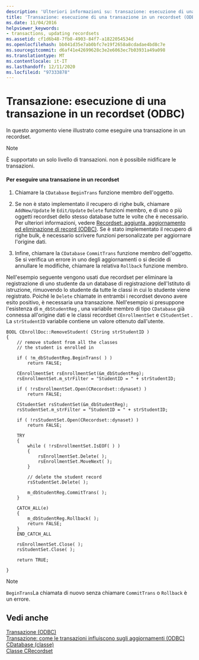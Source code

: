 ```yaml
---
description: 'Ulteriori informazioni su: transazione: esecuzione di una transazione in un recordset (ODBC)'
title: 'Transazione: esecuzione di una transazione in un recordset (ODBC)'
ms.date: 11/04/2016
helpviewer_keywords:
- transactions, updating recordsets
ms.assetid: cf1d6b48-7fb8-4903-84f7-a1822054534d
ms.openlocfilehash: bb041d35e7ab0bfc7e19f2658a8cdadae4bd8c7e
ms.sourcegitcommit: d6af41e42699628c3e2e6063ec7b03931a49a098
ms.translationtype: MT
ms.contentlocale: it-IT
ms.lasthandoff: 12/11/2020
ms.locfileid: "97333878"
---
```

# <a name="transaction-performing-a-transaction-in-a-recordset-odbc"></a>Transazione: esecuzione di una transazione in un recordset (ODBC)

In questo argomento viene illustrato come eseguire una transazione in un recordset.

> [!NOTE]
> È supportato un solo livello di transazioni. non è possibile nidificare le transazioni.

#### <a name="to-perform-a-transaction-in-a-recordset"></a>Per eseguire una transazione in un recordset

1. Chiamare la `CDatabase` `BeginTrans` funzione membro dell'oggetto.

1. Se non è stato implementato il recupero di righe bulk, chiamare `AddNew/Update` le `Edit/Update` `Delete` funzioni membro, e di uno o più oggetti recordset dello stesso database tutte le volte che è necessario. Per ulteriori informazioni, vedere [Recordset: aggiunta, aggiornamento ed eliminazione di record (ODBC)](../../data/odbc/recordset-adding-updating-and-deleting-records-odbc.md). Se è stato implementato il recupero di righe bulk, è necessario scrivere funzioni personalizzate per aggiornare l'origine dati.

1. Infine, chiamare la `CDatabase` `CommitTrans` funzione membro dell'oggetto. Se si verifica un errore in uno degli aggiornamenti o si decide di annullare le modifiche, chiamare la relativa `Rollback` funzione membro.

Nell'esempio seguente vengono usati due recordset per eliminare la registrazione di uno studente da un database di registrazione dell'Istituto di istruzione, rimuovendo lo studente da tutte le classi in cui lo studente viene registrato. Poiché le `Delete` chiamate in entrambi i recordset devono avere esito positivo, è necessaria una transazione. Nell'esempio si presuppone l'esistenza di `m_dbStudentReg` , una variabile membro di tipo `CDatabase` già connessa all'origine dati e le classi recordset `CEnrollmentSet` e `CStudentSet` . La `strStudentID` variabile contiene un valore ottenuto dall'utente.

```
BOOL CEnrollDoc::RemoveStudent( CString strStudentID )
{
    // remove student from all the classes
    // the student is enrolled in

    if ( !m_dbStudentReg.BeginTrans( ) )
        return FALSE;

    CEnrollmentSet rsEnrollmentSet(&m_dbStudentReg);
    rsEnrollmentSet.m_strFilter = "StudentID = " + strStudentID;

    if ( !rsEnrollmentSet.Open(CRecordset::dynaset) )
        return FALSE;

    CStudentSet rsStudentSet(&m_dbStudentReg);
    rsStudentSet.m_strFilter = "StudentID = " + strStudentID;

    if ( !rsStudentSet.Open(CRecordset::dynaset) )
        return FALSE;

    TRY
    {
        while ( !rsEnrollmentSet.IsEOF( ) )
        {
            rsEnrollmentSet.Delete( );
            rsEnrollmentSet.MoveNext( );
        }

        // delete the student record
        rsStudentSet.Delete( );

        m_dbStudentReg.CommitTrans( );
    }

    CATCH_ALL(e)
    {
        m_dbStudentReg.Rollback( );
        return FALSE;
    }
    END_CATCH_ALL

    rsEnrollmentSet.Close( );
    rsStudentSet.Close( );

    return TRUE;

}
```

> [!NOTE]
> `BeginTrans`La chiamata di nuovo senza chiamare `CommitTrans` o `Rollback` è un errore.

## <a name="see-also"></a>Vedi anche

[Transazione (ODBC)](../../data/odbc/transaction-odbc.md)<br/>
[Transazione: come le transazioni influiscono sugli aggiornamenti (ODBC)](../../data/odbc/transaction-how-transactions-affect-updates-odbc.md)<br/>
[CDatabase (classe)](../../mfc/reference/cdatabase-class.md)<br/>
[Classe CRecordset](../../mfc/reference/crecordset-class.md)
